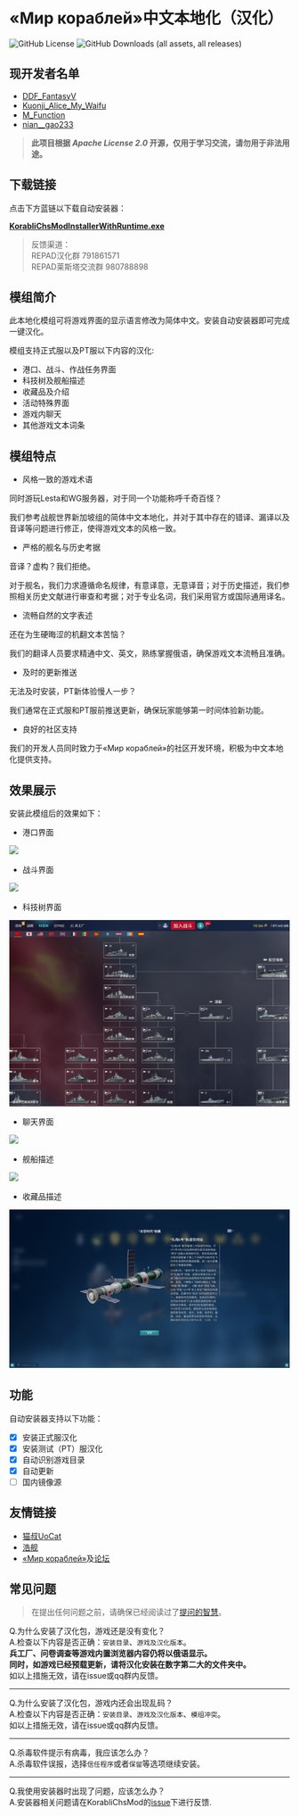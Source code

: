 # «Мир кораблей»中文本地化（汉化）

![GitHub License](https://img.shields.io/github/license/DDFantasyV/Korabli_localization_chs)
![GitHub Downloads (all assets, all releases)](https://img.shields.io/github/downloads/DDFantasyV/Korabli_localization_chs/total)

## 现开发者名单
- [DDF_FantasyV](https://forum.korabli.su/profile/162368669-ddf_fantasyv/)
- [Kuonji_Alice_My_Waifu](https://forum.korabli.su/profile/211796407-kuonji_alice_my_waifu/)
- [M_Function](https://flot.ru/M_Function)
- [nian__gao233](https://flot.ru/nian__gao233)

> **此项目根据 *Apache License 2.0* 开源，仅用于学习交流，请勿用于非法用途。**

## 下载链接
点击下方蓝链以下载自动安装器：

**[KorabliChsModInstallerWithRuntime.exe](https://github.com/MFunction96/KorabliChsMod/releases/latest/download/KorabliChsModInstallerWithRuntime.exe)**

> 反馈渠道：<br>
> REPAD汉化群 791861571<br>
> REPAD莱斯塔交流群 980788898

## 模组简介
此本地化模组可将游戏界面的显示语言修改为简体中文。安装自动安装器即可完成一键汉化。

模组支持正式服以及PT服以下内容的汉化:
- 港口、战斗、作战任务界面
- 科技树及舰船描述
- 收藏品及介绍
- 活动特殊界面 
- 游戏内聊天
- 其他游戏文本词条

## 模组特点
- 风格一致的游戏术语

同时游玩Lesta和WG服务器，对于同一个功能称呼千奇百怪？

我们参考战舰世界新加坡组的简体中文本地化，并对于其中存在的错译、漏译以及音译等问题进行修正，使得游戏文本的风格一致。

- 严格的舰名与历史考据

音译？虚构？我们拒绝。

对于舰名，我们力求遵循命名规律，有意译意，无意译音；对于历史描述，我们参照相关历史文献进行审查和考据；对于专业名词，我们采用官方或国际通用译名。

- 流畅自然的文字表述

还在为生硬晦涩的机翻文本苦恼？

我们的翻译人员要求精通中文、英文，熟练掌握俄语，确保游戏文本流畅且准确。

- 及时的更新推送

无法及时安装，PT新体验慢人一步？

我们通常在正式服和PT服前推送更新，确保玩家能够第一时间体验新功能。

- 良好的社区支持

我们的开发人员同时致力于«Мир кораблей»的社区开发环境，积极为中文本地化提供支持。

## 效果展示
安装此模组后的效果如下：
- 港口界面

![](./png/1.png)

- 战斗界面

![](./png/2.png)

- 科技树界面

![](./png/3.png)

- 聊天界面

![](./png/4.png)

- 舰船描述

![](./png/5.png)

- 收藏品描述

![](./png/6.png)

## 功能

自动安装器支持以下功能：
- [x] 安装正式服汉化
- [x] 安装测试（PT）服汉化
- [x] 自动识别游戏目录
- [x] 自动更新
- [ ] 国内镜像源

## 友情链接
- [猫叔UoCat](https://space.bilibili.com/10604786)
- [浩舰](https://iwarship.net/)
- [«Мир кораблей»](https://korabli.su/)及[论坛](https://forum.korabli.su/)


## 常见问题
>在提出任何问题之前，请确保已经阅读过了[提问的智慧](https://github.com/ryanhanwu/How-To-Ask-Questions-The-Smart-Way/blob/main/README-zh_CN.md)。

Q.为什么安装了汉化包，游戏还是没有变化？<br>
A.检查以下内容是否正确：`安装目录`、`游戏及汉化版本`。<br>
**兵工厂、问卷调查等游戏内置浏览器内容仍将以俄语显示。**<br>
**同时，如游戏已经预载更新，请将汉化安装在数字第二大的文件夹中。**<br>
如以上措施无效，请在issue或qq群内反馈。
***
Q.为什么安装了汉化包，游戏内还会出现乱码？<br>
A.检查以下内容是否正确：`安装目录`、`游戏及汉化版本`、`模组冲突`。<br>
如以上措施无效，请在issue或qq群内反馈。
***
Q.杀毒软件提示有病毒，我应该怎么办？<br>
A.杀毒软件误报，选择`信任程序`或者`保留`等选项继续安装。
***
Q.我使用安装器时出现了问题，应该怎么办？<br>
A.安装器相关问题请在KorabliChsMod的[issue](https://github.com/MFunction96/KorabliChsMod/issues)下进行反馈.

